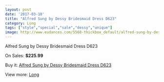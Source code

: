 ```yaml
---
layout: post
date: '2017-03-10'
title: "Alfred Sung by Dessy Bridesmaid Dress D623"
category: Long
tags: ["style","special","sale","dessy","unique"]
image: http://www.eudances.com/5568-thickbox_default/alfred-sung-by-dessy-bridesmaid-dress-d623.jpg
---
```

Alfred Sung by Dessy Bridesmaid Dress D623

On Sales: **$225.99**
<a href="https://www.eudances.com/en/long/1918-alfred-sung-by-dessy-bridesmaid-dress-d623.html"><amp-img layout="responsive" width="600" height="600" src="//www.eudances.com/5568-thickbox_default/alfred-sung-by-dessy-bridesmaid-dress-d623.jpg" alt="Alfred Sung by Dessy Bridesmaid Dress D623 0" /></a>
<a href="https://www.eudances.com/en/long/1918-alfred-sung-by-dessy-bridesmaid-dress-d623.html"><amp-img layout="responsive" width="600" height="600" src="//www.eudances.com/5569-thickbox_default/alfred-sung-by-dessy-bridesmaid-dress-d623.jpg" alt="Alfred Sung by Dessy Bridesmaid Dress D623 1" /></a>

Buy it: [Alfred Sung by Dessy Bridesmaid Dress D623](https://www.eudances.com/en/long/1918-alfred-sung-by-dessy-bridesmaid-dress-d623.html "Alfred Sung by Dessy Bridesmaid Dress D623")

View more: [Long](https://www.eudances.com/en/21-long "Long")